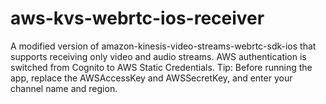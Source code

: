 # aws-kvs-webrtc-ios-receiver
A modified version of amazon-kinesis-video-streams-webrtc-sdk-ios that supports receiving only video and audio streams. AWS authentication is switched from Cognito to AWS Static Credentials.  Tip: Before running the app, replace the AWSAccessKey and AWSSecretKey, and enter your channel name and region.
